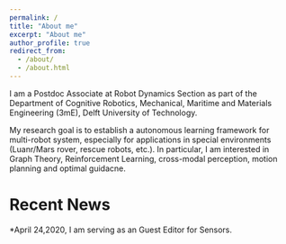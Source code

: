 ```yaml
---
permalink: /
title: "About me"
excerpt: "About me"
author_profile: true
redirect_from: 
  - /about/
  - /about.html
---
```


I am a Postdoc Associate at Robot Dynamics Section as part of the Department of Cognitive Robotics, Mechanical, Maritime and Materials Engineering (3mE), Delft University of Technology.

My research goal is to establish a autonomous learning framework for multi-robot system, especially for applications in special environments (Luanr/Mars rover, rescue robots, etc.). In particular, I am interested in Graph Theory, Reinforcement Learning, cross-modal perception, motion planning and optimal guidacne.

Recent News
======
*April 24,2020, I am serving as an Guest Editor for Sensors.
